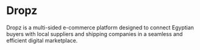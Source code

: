 # Dropz
Dropz is a multi-sided e-commerce platform designed to connect Egyptian buyers with local suppliers and shipping companies in a seamless and efficient digital marketplace.
